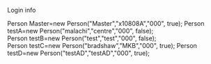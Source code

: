 Login info

Person Master=new Person("Master","x10808A","000", true);
Person testA=new Person("malachi","centre","000", false);	
Person testB=new Person("test","test","000", false);		
Person testC=new Person("bradshaw","MKB","000", true);
Person testD=new Person("testAD","testAD","000", true);	
